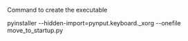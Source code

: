 Command to create the executable

pyinstaller --hidden-import=pynput.keyboard._xorg --onefile move_to_startup.py